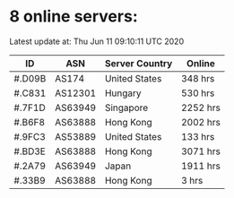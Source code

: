 # 8 online servers:

Latest update at: Thu Jun 11 09:10:11 UTC 2020

| ID | ASN | Server Country | Online |
| -- | --- | -------------- | ------ |
| #.D09B | AS174 | United States | 348 hrs |
| #.C831 | AS12301 | Hungary | 530 hrs |
| #.7F1D | AS63949 | Singapore | 2252 hrs |
| #.B6F8 | AS63888 | Hong Kong | 2002 hrs |
| #.9FC3 | AS53889 | United States | 133 hrs |
| #.BD3E | AS63888 | Hong Kong | 3071 hrs |
| #.2A79 | AS63949 | Japan | 1911 hrs |
| #.33B9 | AS63888 | Hong Kong | 3 hrs |

